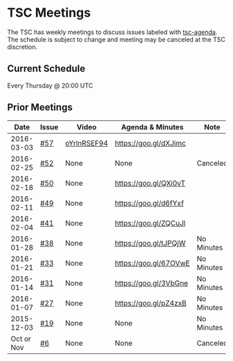 # TSC Meetings

The TSC has weekly meetings to discuss issues labeled with 
[tsc-agenda](https://github.com/nodejs/TSC/labels/tsc-agenda). The schedule 
is subject to change and meeting may be canceled at the TSC discretion.

## Current Schedule
Every Thursday @ 20:00 UTC

## Prior Meetings

| Date       | Issue                                    | Video                                       | Agenda & Minutes      | Note       |
|------------|------------------------------------------|---------------------------------------------|-----------------------|------------|
| 2016-03-03 | [#57](//github.com/nodejs/TSC/issues/57) | [oYrlnRSEF94](https://youtu.be/oYrlnRSEF94) | https://goo.gl/dXJimc |            |
| 2016-02-25 | [#52](//github.com/nodejs/TSC/issues/52) | None                                        | None                  | Canceled   |
| 2016-02-18 | [#50](//github.com/nodejs/TSC/issues/50) | None                                        | https://goo.gl/QXi0vT |            |
| 2016-02-11 | [#49](//github.com/nodejs/TSC/issues/49) | None                                        | https://goo.gl/d6fYxf |            |
| 2016-02-04 | [#41](//github.com/nodejs/TSC/issues/41) | None                                        | https://goo.gl/ZQCuJl |            |
| 2016-01-28 | [#38](//github.com/nodejs/TSC/issues/38) | None                                        | https://goo.gl/tJPQjW | No Minutes |
| 2016-01-21 | [#33](//github.com/nodejs/TSC/issues/33) | None                                        | https://goo.gl/67OVwE | No Minutes |
| 2016-01-14 | [#31](//github.com/nodejs/TSC/issues/31) | None                                        | https://goo.gl/3VbGne | No Minutes |
| 2016-01-07 | [#27](//github.com/nodejs/TSC/issues/27) | None                                        | https://goo.gl/pZ4zxB | No Minutes |
| 2015-12-03 | [#19](//github.com/nodejs/TSC/issues/19) | None                                        | None                  | No Minutes |
| Oct or Nov | [#6](//github.com/nodejs/TSC/issues/6)   | None                                        | None                  | Canceled   |

